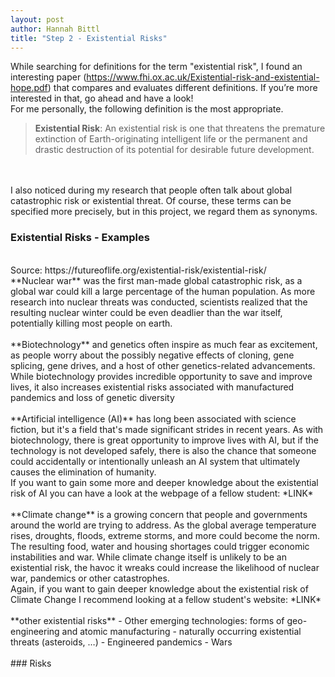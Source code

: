 ```yaml
---
layout: post
author: Hannah Bittl
title: "Step 2 - Existential Risks"
---
```


While searching for definitions for the term "existential risk", I found an interesting paper (https://www.fhi.ox.ac.uk/Existential-risk-and-existential-hope.pdf) that compares and evaluates different definitions. If you’re more interested in that, go ahead and have a look! <br>
For me personally, the following definition is the most appropriate.<br>
> **Existential Risk**: An existential risk is one that threatens the premature extinction of Earth-originating intelligent life or the permanent and drastic destruction of its potential for desirable future development. 
<br>
<br> I also noticed during my research that people often talk about global catastrophic risk or existential threat. Of course, these terms can be specified more precisely, but in this project, we regard them as synonyms.

### Existential Risks - Examples 
<br>
Source: https://futureoflife.org/existential-risk/existential-risk/
<br> 
**Nuclear war** was the first man-made global catastrophic risk, as a global war could kill a large percentage of the human population. As more research into nuclear threats was conducted, scientists realized that the resulting nuclear winter could be even deadlier than the war itself, potentially killing most people on earth.
<br><br>
**Biotechnology** and genetics often inspire as much fear as excitement, as people worry about the possibly negative effects of cloning, gene splicing, gene drives, and a host of other genetics-related advancements. While biotechnology provides incredible opportunity to save and improve lives, it also increases existential risks associated with manufactured pandemics and loss of genetic diversity
<br><br>
**Artificial intelligence (AI)** has long been associated with science fiction, but it's a field that's made significant strides in recent years. As with biotechnology, there is great opportunity to improve lives with AI, but if the technology is not developed safely, there is also the chance that someone could accidentally or intentionally unleash an AI system that ultimately causes the elimination of humanity.<br>
If you want to gain some more and deeper knowledge about the existential risk of AI you can have a look at the webpage of a fellow student: *LINK* 
<br><br>
**Climate change** is a growing concern that people and governments around the world are trying to address. As the global average temperature rises, droughts, floods, extreme storms, and more could become the norm. The resulting food, water and housing shortages could trigger economic instabilities and war. While climate change itself is unlikely to be an existential risk, the havoc it wreaks could increase the likelihood of nuclear war, pandemics or other catastrophes. <br>
Again, if you want to gain deeper knowledge about the existential risk of Climate Change I recommend looking at a fellow student's website: *LINK*
<br><br>
**other existential risks**
- Other emerging technologies: forms of geo-engineering and atomic manufacturing
-	naturally occurring existential threats (asteroids, …)
-	Engineered pandemics
-	Wars 
<br><br>
### Risks
